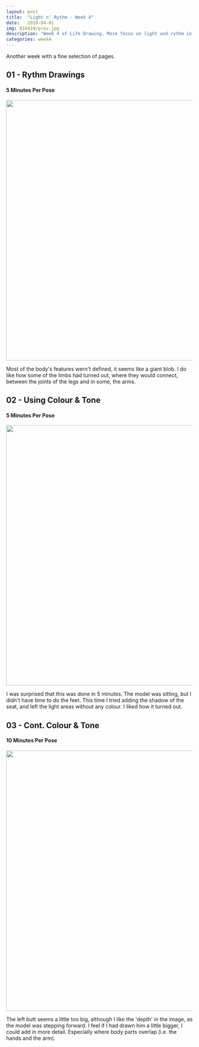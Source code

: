 ```yaml
---
layout: post
title:  "Light n' Rythm - Week 4"
date:   2019-04-01
img: 010419/prev.jpg
description: "Week 4 of Life Drawing. More focus on light and rythm in the lines that create the person on paper."
categories: week4
---
```


Another week with a fine selection of pages.

## 01 - Rythm Drawings
#### 5 Minutes Per Pose

<p align="center"><img src="/dogeings/assets/img/010419/01042019-p1.jpg" width="700"/></p>

Most of the body's features wern't defined, it seems like a giant blob. I do like how some of the limbs had turned out, where they would connect, between the joints of the legs and in some, the arms.

## 02 - Using Colour & Tone
#### 5 Minutes Per Pose

<p align="center"><img src="/dogeings/assets/img/010419/01042019-p2.jpg" width="700"/></p>

I was surprised that this was done in 5 minutes. The model was sitting, but I didn't have time to do the feet. This time I tried adding the shadow of the seat, and left the light areas without any colour. I liked how it turned out.

## 03 - Cont. Colour & Tone
#### 10 Minutes Per Pose

<p align="center"><img src="/dogeings/assets/img/010419/01042019-p3.jpg" width="700"/></p>

The left butt seems a little too big, although I like the 'depth' in the image, as the model was stepping forward. I feel if I had drawn him a little bigger, I could add in more detail. Especially where body parts overlap (i.e. the hands and the arm).